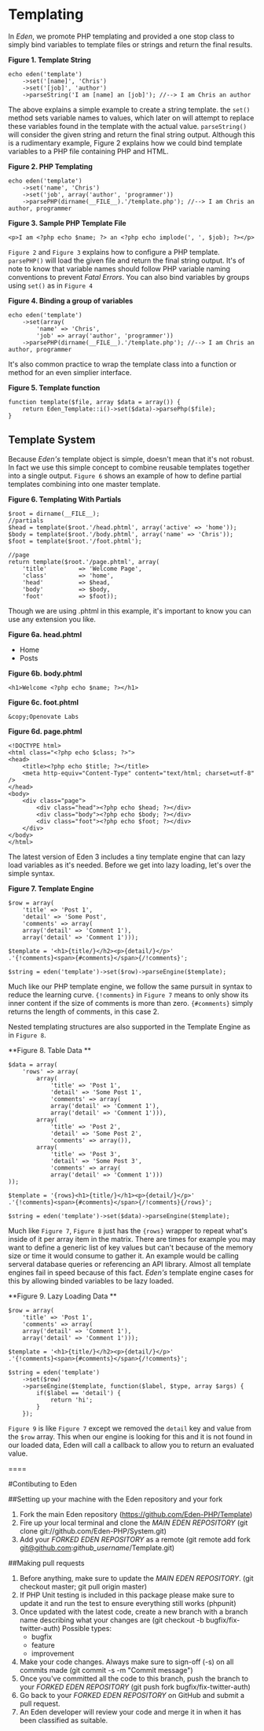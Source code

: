 # Templating

In *Eden*, we promote PHP templating and provided a one stop class to simply bind variables to template files or strings and return the final results.

**Figure 1. Template String**

	echo eden('template')
		->set('[name]', 'Chris')
		->set('[job]', 'author')
		->parseString('I am [name] an [job]'); //--> I am Chris an author

The above explains a simple example to create a string template. the `set()` method sets variable names to values, which later on will attempt to replace these variables found in the template with the actual value. `parseString()` will consider the given string and return the final string output. Although this is a rudimentary example, Figure 2 explains how we could bind template variables to a PHP file containing PHP and HTML.

**Figure 2. PHP Templating**

	echo eden('template')
		->set('name', 'Chris')
		->set('job', array('author', 'programmer'))
		->parsePHP(dirname(__FILE__).'/template.php'); //--> I am Chris an author, programmer

**Figure 3. Sample PHP Template File**

	<p>I am <?php echo $name; ?> an <?php echo implode(', ', $job); ?></p>

`Figure 2` and `Figure 3` explains how to configure a PHP template. `parsePHP()` will load the given file and return the final string output. It's of note to know that variable names should follow PHP variable naming conventions to prevent *Fatal Errors*. You can also bind variables by groups using `set()` as in `Figure 4`

**Figure 4. Binding a group of variables**

	echo eden('template')
		->set(array(
			'name' => 'Chris',
			'job' => array('author', 'programmer'))
		->parsePHP(dirname(__FILE__).'/template.php'); //--> I am Chris an author, programmer

It's also common practice to wrap the template class into a function or method for an even simplier interface.

**Figure 5. Template function**

	function template($file, array $data = array()) {
		return Eden_Template::i()->set($data)->parsePhp($file);
	}

## Template System

Because *Eden's* template object is simple, doesn't mean that it's not robust. In fact we use this simple concept to combine reusable templates together into a single output. `Figure 6` shows an example of how to define partial templates combining into one master template.

**Figure 6. Templating With Partials**
  
	$root = dirname(__FILE__);
	//partials
	$head = template($root.'/head.phtml', array('active' => 'home'));
	$body = template($root.'/body.phtml', array('name' => 'Chris'));
	$foot = template($root.'/foot.phtml');
	 
	//page
	return template($root.'/page.phtml', array(
		'title'         => 'Welcome Page',
		'class'         => 'home',
		'head'          => $head,
		'body'          => $body,
		'foot'          => $foot));

Though we are using .phtml in this example, it's important to know you can use any extension you like.

**Figure 6a. head.phtml**
	<ul>
		<li class="<?php echo $active=='home' ? 'active':NULL; ?>">Home</li>
		<li class="<?php echo $active=='posts' ? 'active':NULL; ?>">Posts</li>
	</ul>

**Figure 6b. body.phtml**

	<h1>Welcome <?php echo $name; ?></h1>

**Figure 6c. foot.phtml**

	&copy;Openovate Labs

**Figure 6d. page.phtml**

	<!DOCTYPE html>
	<html class="<?php echo $class; ?>">
	<head>
		<title><?php echo $title; ?></title>
		<meta http-equiv="Content-Type" content="text/html; charset=utf-8" />
	</head>
	<body>
		<div class="page">
			<div class="head"><?php echo $head; ?></div>
			<div class="body"><?php echo $body; ?></div>
			<div class="foot"><?php echo $foot; ?></div>
		</div>
	</body>
	</html>
	
The latest version of Eden 3 includes a tiny template engine that can lazy load variables as it's needed. Before we get into lazy loading, let's over the simple syntax.

**Figure 7. Template Engine**

	$row = array(
		'title' => 'Post 1', 
		'detail' => 'Some Post',
		'comments' => array(
		array('detail' => 'Comment 1'),
		array('detail' => 'Comment 1')));
	
	$template = '<h1>{title/}</h2><p>{detail/}</p>'
	.'{!comments}<span>{#comments}</span>{/!comments}';
	
	$string = eden('template')->set($row)->parseEngine($template);

Much like our PHP template engine, we follow the same pursuit in syntax to reduce the learning curve. `{!comments}` in `Figure 7` means to only show its inner content if the size of comments is more than zero. `{#comments}` simply returns the length of comments, in this case 2. 

Nested templating structures are also supported in the Template Engine as in `Figure 8`.

**Figure 8. Table Data **	
	
	$data = array(
		'rows' => array(
			array(
				'title' => 'Post 1', 
				'detail' => 'Some Post 1',
				'comments' => array(
				array('detail' => 'Comment 1'),
				array('detail' => 'Comment 1'))),
			array(
				'title' => 'Post 2', 
				'detail' => 'Some Post 2',
				'comments' => array()),
			array(
				'title' => 'Post 3', 
				'detail' => 'Some Post 3',
				'comments' => array(
				array('detail' => 'Comment 1')))
	));
	
	$template = '{rows}<h1>{title/}</h1><p>{detail/}</p>'
	.'{!comments}<span>{#comments}</span>{/!comments}{/rows}';
	
	$string = eden('template')->set($data)->parseEngine($template);

Much like `Figure 7`, `Figure 8` just has the `{rows}` wrapper to repeat what's inside of it per array item in the matrix. There are times for example you may want to define a generic list of key values but can't because of the memory size or time it would consume to gather it. An example would be calling serveral database queries or referencing an API library. Almost all template engines fail in speed because of this fact. *Eden's* template engine cases for this by allowing binded variables to be lazy loaded.

**Figure 9. Lazy Loading Data **
	
	$row = array(
		'title' => 'Post 1', 
		'comments' => array(
		array('detail' => 'Comment 1'),
		array('detail' => 'Comment 1')));
	
	$template = '<h1>{title/}</h2><p>{detail/}</p>'
	.'{!comments}<span>{#comments}</span>{/!comments}';
	
	$string = eden('template')
		->set($row)
		->parseEngine($template, function($label, $type, array $args) {
			if($label == 'detail') {
				return 'hi';
			}
		});

`Figure 9` is like `Figure 7` except we removed the `detail` key and value from the `$row` array. This when our engine is looking for this and it is not found in our loaded data, Eden will call a callback to allow you to return an evaluated value.

====

#Contibuting to Eden

##Setting up your machine with the Eden repository and your fork

1. Fork the main Eden repository (https://github.com/Eden-PHP/Template)
2. Fire up your local terminal and clone the *MAIN EDEN REPOSITORY* (git clone git://github.com/Eden-PHP/System.git)
3. Add your *FORKED EDEN REPOSITORY* as a remote (git remote add fork git@github.com:*github_username*/Template.git)

##Making pull requests

1. Before anything, make sure to update the *MAIN EDEN REPOSITORY*. (git checkout master; git pull origin master)
2. If PHP Unit testing is included in this package please make sure to update it and run the test to ensure everything still works (phpunit)
3. Once updated with the latest code, create a new branch with a branch name describing what your changes are (git checkout -b bugfix/fix-twitter-auth)
    Possible types:
    - bugfix
    - feature
    - improvement
4. Make your code changes. Always make sure to sign-off (-s) on all commits made (git commit -s -m "Commit message")
5. Once you've committed all the code to this branch, push the branch to your *FORKED EDEN REPOSITORY* (git push fork bugfix/fix-twitter-auth)
6. Go back to your *FORKED EDEN REPOSITORY* on GitHub and submit a pull request.
7. An Eden developer will review your code and merge it in when it has been classified as suitable.